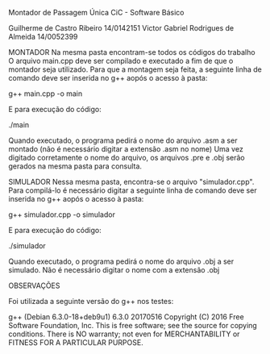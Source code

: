 Montador de Passagem Única
CiC - Software Básico

Guilherme de Castro Ribeiro 14/0142151
Victor Gabriel Rodrigues de Almeida 14/0052399

MONTADOR
Na mesma pasta encontram-se todos os códigos do trabalho
O arquivo main.cpp deve ser compilado e executado a fim de que o montador seja utilizado.
Para que a montagem seja feita, a seguinte linha de comando deve ser inserida no g++ aopós o acesso à pasta:

  g++ main.cpp -o main

E para execução do código:

  ./main

Quando executado, o programa pedirá o nome do arquivo .asm a ser montado (não é necessário digitar a extensão .asm no nome)
Uma vez digitado corretamente o nome do arquivo, os arquivos .pre e .obj serão gerados na mesma pasta para consulta.

SIMULADOR
Nessa mesma pasta, encontra-se o arquivo "simulador.cpp". Para compilá-lo é necessário digitar a seguinte linha de comando deve ser inserida no g++ aopós o acesso à pasta:

  g++ simulador.cpp -o simulador

E para execução do código:

  ./simulador

Quando executado, o programa pedirá o nome do arquivo .obj a ser simulado. Não é necessário digitar o nome com a extensão .obj

OBSERVAÇÕES

Foi utilizada a seguinte versão do g++ nos testes:

g++ (Debian 6.3.0-18+deb9u1) 6.3.0 20170516
Copyright (C) 2016 Free Software Foundation, Inc.
This is free software; see the source for copying conditions.  There is NO
warranty; not even for MERCHANTABILITY or FITNESS FOR A PARTICULAR PURPOSE.
